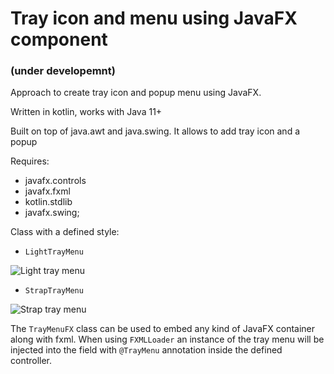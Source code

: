 
# Tray icon and menu using JavaFX component
### (under developemnt)

Approach to create tray icon and popup menu using JavaFX.

Written in kotlin, works with Java 11+

Built on top of java.awt and java.swing. It allows to add tray icon and a popup  

Requires:
 - javafx.controls  
 - javafx.fxml
 - kotlin.stdlib  
 - javafx.swing;

Class with a defined style:
 - `LightTrayMenu`

![Light tray menu](https://i.ibb.co/w67Xvf1/light-menu.png)

 - `StrapTrayMenu`
 
 ![Strap tray menu](https://i.ibb.co/g9nsrCx/strap-menu.png)

The `TrayMenuFX` class can be used to embed any kind of JavaFX container along with fxml. When using `FXMLLoader` an instance of the tray menu will be injected into the field with `@TrayMenu` annotation inside the defined controller.
